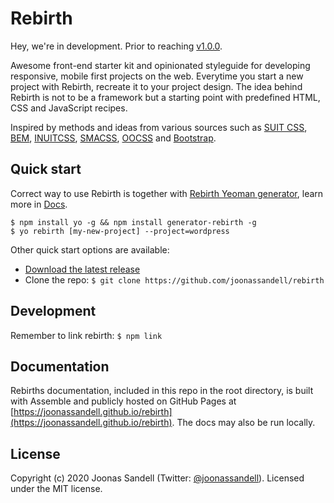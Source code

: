 # Rebirth

Hey, we're in development. Prior to reaching [v1.0.0](https://github.com/joonassandell/rebirth/milestone/1).

Awesome front-end starter kit and opinionated styleguide for developing responsive, mobile first projects on the web. Everytime you start a new project with Rebirth, recreate it to your project design. The idea behind Rebirth is not to be a framework but a starting point with predefined HTML, CSS and JavaScript recipes.

Inspired by methods and ideas from various sources such as [SUIT CSS](https://github.com/suitcss/suit), [BEM](https://bem.info/), [INUITCSS](https://github.com/inuitcss), [SMACSS](https://smacss.com/), [OOCSS](http://oocss.org/) and [Bootstrap](http://getbootstrap.com).

## Quick start

Correct way to use Rebirth is together with [Rebirth Yeoman generator](https://github.com/joonassandell/generator-rebirth.git), learn more in [Docs](https://joonassandell.github.io/rebirth/docs/getting-started/generator/).

```shell
$ npm install yo -g && npm install generator-rebirth -g
$ yo rebirth [my-new-project] --project=wordpress
```

Other quick start options are available:

- [Download the latest release](https://github.com/joonassandell/rebirth/releases)
- Clone the repo: `$ git clone https://github.com/joonassandell/rebirth`

## Development

Remember to link rebirth: `$ npm link`
## Documentation

Rebirths documentation, included in this repo in the root directory, is built with Assemble and publicly hosted on GitHub Pages at [https://joonassandell.github.io/rebirth](https://joonassandell.github.io/rebirth). The docs may also be run locally.

## License

Copyright (c) 2020 Joonas Sandell (Twitter: [@joonassandell](https://twitter.com/joonassandell)). Licensed under the MIT license.
